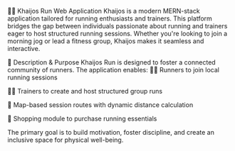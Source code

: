 🏃‍♂️ Khaijos Run Web Application
Khaijos is a modern MERN-stack application tailored for running enthusiasts and trainers. This platform bridges the gap between individuals passionate about running and trainers eager to host structured running sessions. Whether you're looking to join a morning jog or lead a fitness group, Khaijos makes it seamless and interactive.

📝 Description & Purpose
Khaijos Run is designed to foster a connected community of runners. The application enables:
🏃‍♀️ Runners to join local running sessions


🧑‍🏫 Trainers to create and host structured group runs


📍 Map-based session routes with dynamic distance calculation


🛒 Shopping module to purchase running essentials


The primary goal is to build motivation, foster discipline, and create an inclusive space for physical well-being.

